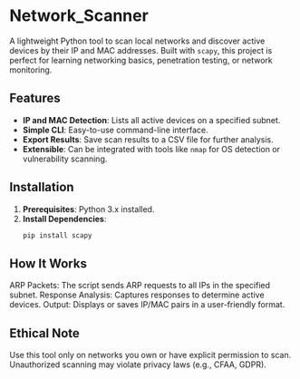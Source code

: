 # Network_Scanner
A lightweight Python tool to scan local networks and discover active devices by their IP and MAC addresses. Built with `scapy`, this project is perfect for learning networking basics, penetration testing, or network monitoring.

## Features
- **IP and MAC Detection**: Lists all active devices on a specified subnet.
- **Simple CLI**: Easy-to-use command-line interface.
- **Export Results**: Save scan results to a CSV file for further analysis.
- **Extensible**: Can be integrated with tools like `nmap` for OS detection or vulnerability scanning.

## Installation
1. **Prerequisites**: Python 3.x installed.
2. **Install Dependencies**:
   ```bash
   pip install scapy

## How It Works
ARP Packets: The script sends ARP requests to all IPs in the specified subnet.
Response Analysis: Captures responses to determine active devices.
Output: Displays or saves IP/MAC pairs in a user-friendly format.
## Ethical Note
Use this tool only on networks you own or have explicit permission to scan.
Unauthorized scanning may violate privacy laws (e.g., CFAA, GDPR).
